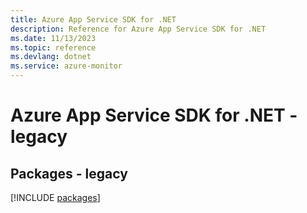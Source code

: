 ```yaml
---
title: Azure App Service SDK for .NET
description: Reference for Azure App Service SDK for .NET
ms.date: 11/13/2023
ms.topic: reference
ms.devlang: dotnet
ms.service: azure-monitor
---
```

# Azure App Service SDK for .NET - legacy
## Packages - legacy
[!INCLUDE [packages](app-service-index.md)]